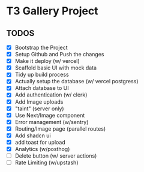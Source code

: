 # T3 Gallery Project

## TODOS

- [x] Bootstrap the Project
- [x] Setup Github and Push the changes
- [x] Make it deploy (w/ vercel)
- [x] Scaffold basic UI with mock data
- [x] Tidy up build process
- [x] Actually setup the database (w/ vercel postgress)
- [x] Attach database to UI
- [x] Add authentication (w/ clerk)
- [x] Add Image uploads
- [x] "taint" (server only)
- [x] Use Next/Image component
- [x] Error management (w/sentry)
- [x] Routing/Image page (parallel routes)
- [x] Add shadcn ui
- [x] add toast for upload
- [x] Analytics (w/posthog)
- [ ] Delete button (w/ server actions)
- [ ] Rate Limiting (w/upstash)
